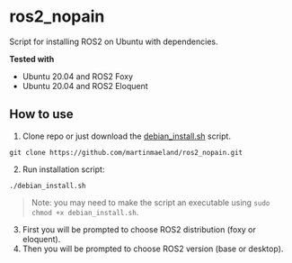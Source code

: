 # ros2_nopain

Script for installing ROS2 on Ubuntu with dependencies.

**Tested with**
* Ubuntu 20.04 and ROS2 Foxy
* Ubuntu 20.04 and ROS2 Eloquent


## How to use

1. Clone repo or just download the [debian_install.sh](installation_scripts/debian_install.sh) script.
```
git clone https://github.com/martinmaeland/ros2_nopain.git
```

2. Run installation script:
```
./debian_install.sh
```

> Note: you may need to make the script an executable using `sudo chmod +x debian_install.sh`.

3. First you will be prompted to choose ROS2 distribution (foxy or eloquent).
4. Then you will be prompted to choose ROS2 version (base or desktop).
